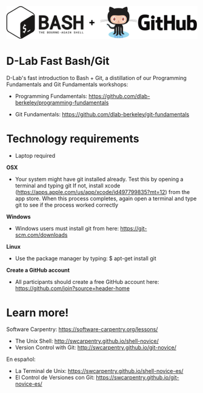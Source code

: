 ![](/octobash.png)

# D-Lab Fast Bash/Git

D-Lab's fast introduction to Bash + Git, a distillation of our Programming Fundamentals and Git Fundamentals workshops: 

- Programming Fundamentals: https://github.com/dlab-berkeley/programming-fundamentals

- Git Fundamentals: https://github.com/dlab-berkeley/git-fundamentals

# Technology requirements

- Laptop required

**OSX**
- Your system might have git installed already. Test this by opening a terminal and typing git
If not, install xcode (https://apps.apple.com/us/app/xcode/id497799835?mt=12) from the app store. When this process completes, again open a terminal and type git to see if the process worked correctly

**Windows**
- Windows users must install git from here: https://git-scm.com/downloads

**Linux**
- Use the package manager by typing: $ apt-get install git

**Create a GitHub account**
- All participants should create a free GitHub account here: https://github.com/join?source=header-home

# Learn more!

Software Carpentry: https://software-carpentry.org/lessons/
- The Unix Shell: http://swcarpentry.github.io/shell-novice/
- Version Control with Git: http://swcarpentry.github.io/git-novice/

En español: 
- La Terminal de Unix: https://swcarpentry.github.io/shell-novice-es/
- El Control de Versiones con Git: https://swcarpentry.github.io/git-novice-es/
